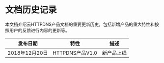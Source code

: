 # 文档历史记录

本文档介绍云HTTPDNS产品文档的重要更新历史，包括新增产品的重大特性和按照用户的反馈进行内容的更新等。

|发布日期|特性|描述|
|-|-|-|
|2018年12月20日|HTTPDNS产品V1.0|新产品上线|


